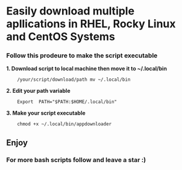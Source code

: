 # **Easily download multiple apllications in RHEL, Rocky Linux and CentOS Systems**


### Follow this prodeure to make the script executable

 **1. Download script to local machine then move it to ~/.local/bin**
```
	/your/script/download/path mv ~/.local/bin
```

**2. Edit your path variable**
```
	Export  PATH="$PATH:$HOME/.local/bin"
```
**3. Make your script executable**
```
	chmod +x ~/.local/bin/appdownloader
```

## **Enjoy**

### **For more bash scripts follow and leave a star :)**

